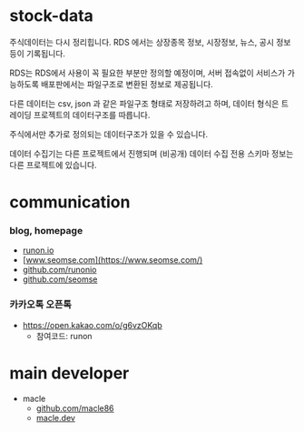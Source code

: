 # stock-data

주식데이터는 다시 정리힙니다. RDS 에서는 상장종목 정보, 시장정보, 뉴스, 공시 정보등이 기록됩니다.

RDS는 RDS에서 사용이 꼭 필요한 부분만 정의할 예정이며, 서버 접속없이 서비스가 가능하도록 배포판에서는 파일구조로 변환된 정보로 제공됩니다.

다른 데이터는 csv, json 과 같은 파일구조 형태로 저장하려고 하며, 데이터 형식은 트레이딩 프로젝트의 데이터구조를 따릅니다.

주식에서만 추가로 정의되는 데이터구조가 있을 수 있습니다.

데이터 수집기는 다른 프로젝트에서 진행되며 (비공개) 데이터 수집 전용 스키마 정보는 다른 프로젝트에 있습니다.


# communication
### blog, homepage
- [runon.io](https://runon.io)
- [www.seomse.com](https://www.seomse.com/)
- [github.com/runonio](https://github.com/runonio)
- [github.com/seomse](https://github.com/seomse)

### 카카오톡 오픈톡
 - https://open.kakao.com/o/g6vzOKqb
     - 참여코드: runon
 
# main developer
 - macle
    -  [github.com/macle86](https://github.com/macle86)
    -  [macle.dev](https://macle.dev)